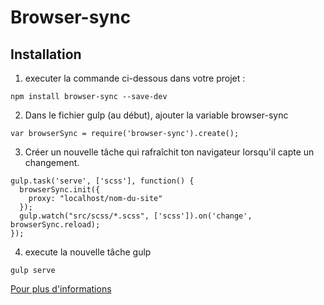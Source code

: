 # Browser-sync

## Installation

1. executer la commande ci-dessous dans votre projet :

```
npm install browser-sync --save-dev
```

2. Dans le fichier gulp (au début), ajouter la variable browser-sync

````
var browserSync = require('browser-sync').create();
````

3. Créer un nouvelle tâche qui rafraîchit ton navigateur lorsqu'il capte un changement.

````
gulp.task('serve', ['scss'], function() {
  browserSync.init({
    proxy: "localhost/nom-du-site"
  });
  gulp.watch("src/scss/*.scss", ['scss']).on('change', browserSync.reload);
});
````

4. execute la nouvelle tâche gulp

````
gulp serve
````

[Pour plus d'informations](https://www.browsersync.io/docs/options)



